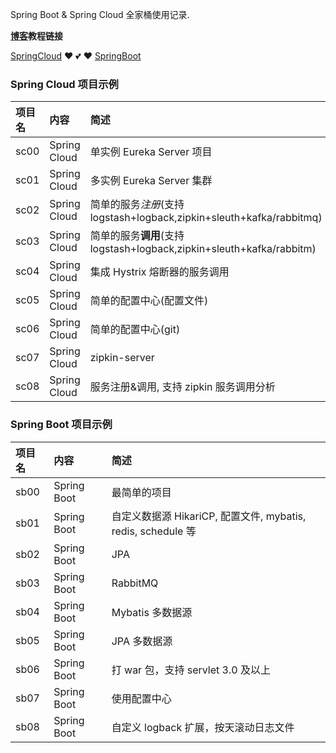 Spring Boot & Spring Cloud 全家桶使用记录.

**[博客](https://stdupanda.github.io "https://stdupanda.github.io")教程链接**

[SpringCloud](https://stdupanda.github.io/categories/#SpringCloud "https://stdupanda.github.io/categories/#SSpringCloud")  :heart: :two_hearts: :heart:  [SpringBoot](https://stdupanda.github.io/categories/#SpringBoot "https://stdupanda.github.io/categories/#SpringBoot")

### Spring Cloud 项目示例

|项目名|内容|简述|
|:---|:---|:---|
|sc00| Spring Cloud | 单实例 Eureka Server 项目 |
|sc01| Spring Cloud | 多实例 Eureka Server 集群 |
|sc02| Spring Cloud | 简单的服务*注册*(支持 logstash+logback,zipkin+sleuth+kafka/rabbitmq) |
|sc03| Spring Cloud | 简单的服务**调用**(支持 logstash+logback,zipkin+sleuth+kafka/rabbitm) |
|sc04| Spring Cloud | 集成 Hystrix 熔断器的服务调用 |
|sc05| Spring Cloud | 简单的配置中心(配置文件) |
|sc06| Spring Cloud | 简单的配置中心(git) |
|sc07| Spring Cloud | zipkin-server |
|sc08| Spring Cloud | 服务注册&调用, 支持 zipkin 服务调用分析 |

### Spring Boot 项目示例

|项目名|内容|简述|
|:---|:---|:---|
|sb00| Spring Boot | 最简单的项目|
|sb01| Spring Boot | 自定义数据源 HikariCP, 配置文件, mybatis, redis, schedule 等 |
|sb02| Spring Boot | JPA |
|sb03| Spring Boot | RabbitMQ |
|sb04| Spring Boot | Mybatis 多数据源 |
|sb05| Spring Boot | JPA 多数据源 |
|sb06| Spring Boot | 打 war 包，支持 servlet 3.0 及以上 |
|sb07| Spring Boot | 使用配置中心 |
|sb08| Spring Boot | 自定义 logback 扩展，按天滚动日志文件 |


